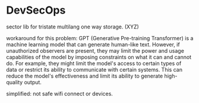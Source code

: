 # DevSecOps
sector lib for tristate multilang one way storage. (XYZ)

workaround for this problem: GPT (Generative Pre-training Transformer) is a machine learning model that can generate human-like text. However, if unauthorized observers are present, they may limit the power and usage capabilities of the model by imposing constraints on what it can and cannot do. For example, they might limit the model's access to certain types of data or restrict its ability to communicate with certain systems. This can reduce the model's effectiveness and limit its ability to generate high-quality output.

simplified: not safe wifi connect or devices. 

